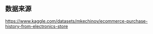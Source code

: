 ## 数据来源
https://www.kaggle.com/datasets/mkechinov/ecommerce-purchase-history-from-electronics-store
